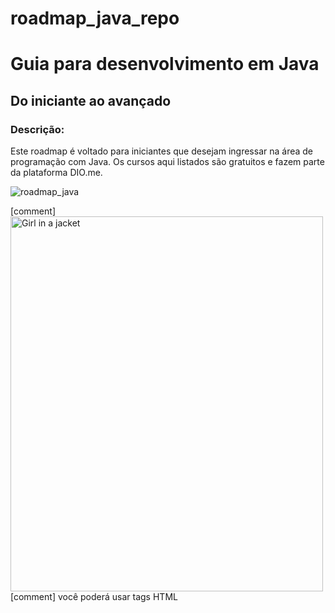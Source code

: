 # roadmap_java_repo
<h1> Guia para desenvolvimento em Java </h1>

## Do iniciante ao avançado

### Descrição: 

Este roadmap é voltado para iniciantes que desejam ingressar na área de programação com Java. Os cursos aqui listados são gratuitos e fazem parte da plataforma DIO.me.

![roadmap_java](https://user-images.githubusercontent.com/81716096/194948652-a94dc040-754d-4540-bf64-083d7125dbdb.png)


[comment] <img src="img_girl.jpg" alt="Girl in a jacket" width="500" height="600">
[comment] você poderá usar tags HTML
